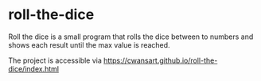 # roll-the-dice
Roll the dice is a small program that rolls the dice between to numbers and shows each result until the max value is reached.

The project is accessible via https://cwansart.github.io/roll-the-dice/index.html
